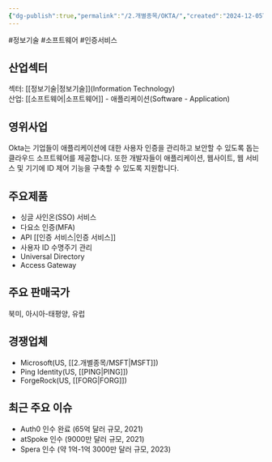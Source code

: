 ```yaml
---
{"dg-publish":true,"permalink":"/2.개별종목/OKTA/","created":"2024-12-05T21:59:54.562+09:00","updated":"2025-07-29T21:37:05.016+09:00"}
---
```


#정보기술 #소프트웨어 #인증서비스
 
## 산업섹터

섹터: [[정보기술\|정보기술]](Information Technology)  
산업: [[소프트웨어\|소프트웨어]] - 애플리케이션(Software - Application)

## 영위사업

Okta는 기업들이 애플리케이션에 대한 사용자 인증을 관리하고 보안할 수 있도록 돕는 클라우드 소프트웨어를 제공합니다. 또한 개발자들이 애플리케이션, 웹사이트, 웹 서비스 및 기기에 ID 제어 기능을 구축할 수 있도록 지원합니다.

## 주요제품

- 싱글 사인온(SSO) 서비스
- 다요소 인증(MFA)
- API [[인증 서비스\|인증 서비스]]
- 사용자 ID 수명주기 관리
- Universal Directory
- Access Gateway

## 주요 판매국가

북미, 아시아-태평양, 유럽

## 경쟁업체

- Microsoft(US, [[2.개별종목/MSFT\|MSFT]])
- Ping Identity(US, [[PING\|PING]])
- ForgeRock(US, [[FORG\|FORG]])

## 최근 주요 이슈

- Auth0 인수 완료 (65억 달러 규모, 2021)
- atSpoke 인수 (9000만 달러 규모, 2021)
- Spera 인수 (약 1억-1억 3000만 달러 규모, 2023)